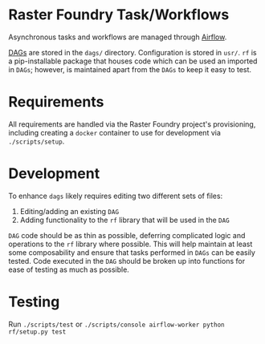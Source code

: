 # Raster Foundry Task/Workflows

Asynchronous tasks and workflows are managed through [Airflow](https://pythonhosted.org/airflow/index.html). 

[DAGs](https://pythonhosted.org/airflow/concepts.html#dags) are stored in the `dags/` directory.
Configuration is stored in `usr/`.
`rf` is a pip-installable package that houses code which can be used an imported in `DAGs`; however, is maintained apart from the `DAGs` to keep it easy to test.

# Requirements

All requirements are handled via the Raster Foundry project's provisioning, including creating a `docker` container to use for development via `./scripts/setup`. 

# Development

To enhance `dags` likely requires editing two different sets of files:

 1. Editing/adding an existing `DAG`
 2. Adding functionality to the `rf` library that will be used in the `DAG`
 
`DAG` code should be as thin as possible, deferring complicated logic and operations to the `rf` library where possible. This will help maintain at least some composability and ensure that tasks performed in `DAGs` can be easily tested. Code executed in the `DAG` should be broken up into functions for ease of testing as much as possible.

# Testing

Run `./scripts/test` or `./scripts/console airflow-worker python rf/setup.py test`

